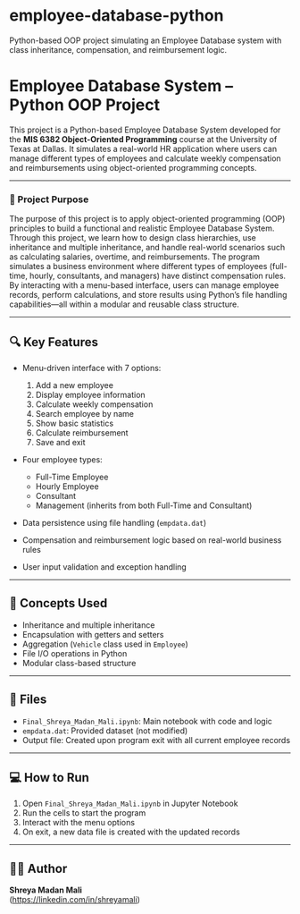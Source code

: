 # employee-database-python
Python-based OOP project simulating an Employee Database system with class inheritance, compensation, and reimbursement logic.

# Employee Database System – Python OOP Project

This project is a Python-based Employee Database System developed for the **MIS 6382 Object-Oriented Programming** course at the University of Texas at Dallas. It simulates a real-world HR application where users can manage different types of employees and calculate weekly compensation and reimbursements using object-oriented programming concepts.

---

### 🎯 Project Purpose

The purpose of this project is to apply object-oriented programming (OOP) principles to build a functional and realistic Employee Database System. Through this project, we learn how to design class hierarchies, use inheritance and multiple inheritance, and handle real-world scenarios such as calculating salaries, overtime, and reimbursements. The program simulates a business environment where different types of employees (full-time, hourly, consultants, and managers) have distinct compensation rules. By interacting with a menu-based interface, users can manage employee records, perform calculations, and store results using Python’s file handling capabilities—all within a modular and reusable class structure.

---

## 🔍 Key Features

- Menu-driven interface with 7 options:
  1. Add a new employee
  2. Display employee information
  3. Calculate weekly compensation
  4. Search employee by name
  5. Show basic statistics
  6. Calculate reimbursement
  7. Save and exit

- Four employee types:
  - Full-Time Employee
  - Hourly Employee
  - Consultant
  - Management (inherits from both Full-Time and Consultant)

- Data persistence using file handling (`empdata.dat`)
- Compensation and reimbursement logic based on real-world business rules
- User input validation and exception handling

---

## 🧠 Concepts Used

- Inheritance and multiple inheritance
- Encapsulation with getters and setters
- Aggregation (`Vehicle` class used in `Employee`)
- File I/O operations in Python
- Modular class-based structure

---

## 📁 Files

- `Final_Shreya_Madan_Mali.ipynb`: Main notebook with code and logic
- `empdata.dat`: Provided dataset (not modified)
- Output file: Created upon program exit with all current employee records

---

## 💻 How to Run

1. Open `Final_Shreya_Madan_Mali.ipynb` in Jupyter Notebook
2. Run the cells to start the program
3. Interact with the menu options
4. On exit, a new data file is created with the updated records

---

## 👩‍💻 Author

**Shreya Madan Mali**  
(https://linkedin.com/in/shreyamali)
